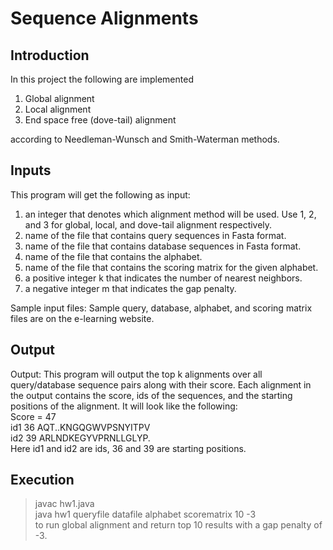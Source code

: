# Sequence Alignments
## Introduction
In this project the following are implemented <br />
1. Global alignment<br />
2. Local alignment<br />
3. End space free (dove-tail) alignment<br />

according to Needleman-Wunsch and Smith-Waterman methods. 
## Inputs
This program will get the following as input:<br />
1. an integer that denotes which alignment method will be used. Use 1, 2, and 3
for global, local, and dove-tail alignment respectively.<br />
2. name of the file that contains query sequences in Fasta format.<br />
3. name of the file that contains database sequences in Fasta format.<br />
4. name of the file that contains the alphabet.<br />
5. name of the file that contains the scoring matrix for the given alphabet.<br />
6. a positive integer k that indicates the number of nearest neighbors.<br />
7. a negative integer m that indicates the gap penalty.<br />

Sample input files: Sample query, database, alphabet, and scoring matrix files
are on the e-learning website.
## Output
Output: This program will output the top k alignments over all query/database
sequence pairs along with their score. Each alignment in the output contains
the score, ids of the sequences, and the starting positions of the alignment. It will
look like the following:<br />
Score = 47<br />
id1 36 AQT..KNGQGWVPSNYITPV<br />
id2 39 ARLNDKEGYVPRNLLGLYP.<br />
Here id1 and id2 are ids, 36 and 39 are starting positions.
## Execution
> javac hw1.java <br />
>java hw1 queryfile datafile alphabet scorematrix 10 -3 <br />
to run global alignment and return top 10 results with a gap penalty of -3.
